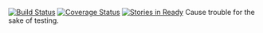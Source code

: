 [![Build Status](https://travis-ci.org/bigeasy/snafu.svg?branch=master)](https://travis-ci.org/bigeasy/snafu) [![Coverage Status](https://coveralls.io/repos/bigeasy/snafu/badge.svg?branch=master&service=github)](https://coveralls.io/github/bigeasy/snafu?branch=master) [![Stories in Ready](https://badge.waffle.io/bigeasy/snafu.png?label=ready&title=Ready)](https://waffle.io/bigeasy/snafu)
Cause trouble for the sake of testing.
